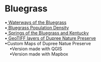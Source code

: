 
# Bluegrass
<p>•<a href= https://kathleengkilcoyne.github.io/Bluegrass/Waterways> Waterways of the Bluegrass </a> <br>
•<a href= https://kathleengkilcoyne.github.io/Bluegrass/Population%20Density> Bluegrass Population Density </a> <br>
•<a href= https://kathleengkilcoyne.github.io/Bluegrass/Springs> Springs of the Bluegrass and Kentucky </a> <br>
•<a href= https://kathleengkilcoyne.github.io/Bluegrass/Graphics> GeoTIFF layers of Dupree Nature Preserve </a><br>
•Custom Maps of Dupree Natue Preserve<br>
&nbsp;&nbsp;&nbsp;&nbsp;•Version made with QGIS<br>
&nbsp;&nbsp;&nbsp;&nbsp;•Version made with Mapbox</p>
